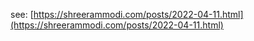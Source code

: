 see: [https://shreerammodi.com/posts/2022-04-11.html](https://shreerammodi.com/posts/2022-04-11.html)
